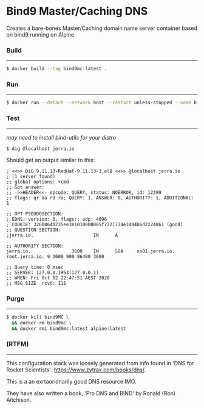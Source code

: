 # Bind9 Master/Caching DNS

Creates a bare-bones Master/Caching domain name server container based on bind9 running on Alpine

### __Build__
___
```bash
$ docker build --tag bind9mc:latest .
```
### __Run__
___
```bash
$ docker run --detach --network host --restart unless-stopped --name bind9mc bind9mc:latest
```
### __Test__
___
*may need to install bind-utils for your distro*
```bash
$ dig @localhost jerra.io
```
Should get an output similar to this:
```
; <<>> DiG 9.11.13-RedHat-9.11.13-3.el8 <<>> @localhost jerra.io
; (1 server found)
;; global options: +cmd
;; Got answer:
;; ->>HEADER<<- opcode: QUERY, status: NOERROR, id: 12399
;; flags: qr aa rd ra; QUERY: 1, ANSWER: 0, AUTHORITY: 1, ADDITIONAL: 1

;; OPT PSEUDOSECTION:
; EDNS: version: 0, flags:; udp: 4096
; COOKIE: 326b064d235ee381010000005f7721774e3494b6d2224861 (good)
;; QUESTION SECTION:
;jerra.io.                      IN      A

;; AUTHORITY SECTION:
jerra.io.               3600    IN      SOA     ns01.jerra.io. root.jerra.io. 9 3600 900 86400 3600

;; Query time: 0 msec
;; SERVER: 127.0.0.1#53(127.0.0.1)
;; WHEN: Fri Oct 02 22:47:51 AEST 2020
;; MSG SIZE  rcvd: 111
```
### __Purge__
___
```bash
$ docker kill bind9MC \
  && docker rm bind9mc \
  && docker rmi bind9mc:latest alpine:latest
```
### __(RTFM)__
___
This configuration stack was loosely generated from info found in 'DNS for Rocket Scientists':
https://www.zytrax.com/books/dns/. 

This is a an exrtaoridnarily good DNS resource IMO.

They have also written a book, 'Pro DNS and BIND' by Ronald (Ron) Aitchison.